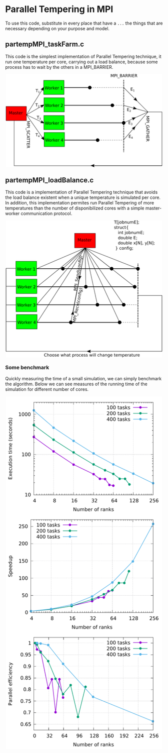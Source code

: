 # Parallel Tempering in MPI

To use this code, substitute in every place that have a `...` the things that are necessary depending on your purpose and model.


## partempMPI_taskFarm.c
	
This code is the simplest implementation of Parallel Tempering technique, it run one temperature per core, carrying out a load balance, because some process has to wait by the others in a MPI_BARRIER.

<p align="center">
  <img align=middle src="presentation/Imagens/taskFarm.png" width="500">
</p>


## partempMPI_loadBalance.c

This code is a implementation of Parallel Tempering technique that avoids the load balance existent when a unique temperature is simulated per core. In addition, this implementation permites run Parallel Tempering of more temperatures than the number of disponibilized cores with a simple master-worker communication protocol.

<p align="center">
<img align=middle src="presentation/Imagens/loadBalance.png" width="500">
</p>


### Some benchmark

Quickly measuring the time of a small simulation, we can simply benchmark the algorithm. Below we can see measures of the running time of the simulation for different number of cores.

<p align="center">
<img align=middle src="presentation/Imagens/exectime.pdf" width="500">
<img align=middle src="presentation/Imagens/speedup.pdf" width="500">
<img align=middle src="presentation/Imagens/efficiency2.pdf" width="500">
</p>
